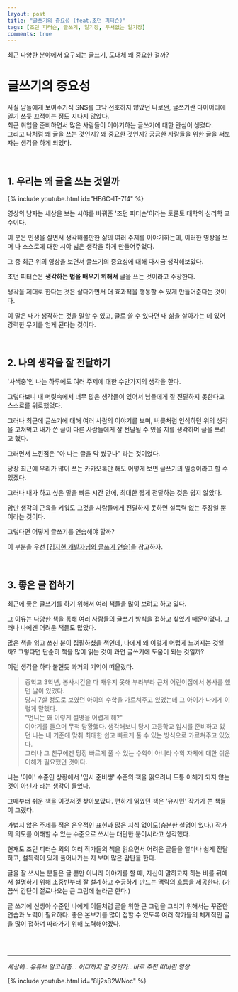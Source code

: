 ```yaml
---
layout: post
title: "글쓰기의 중요성 (feat.조던 피터슨)"
tags: [조던 피터슨, 글쓰기, 일기장, 두서없는 일기장]
comments: true
---
```


최근 다양한 분야에서 요구되는 글쓰기, 도대체 왜 중요한 걸까? 

# 글쓰기의 중요성

사실 남들에게 보여주기식 SNS를 그닥 선호하지 않았던 나로썬, 글쓰기란 다이어리에 일기 쓰듯 끄적이는 정도 지나지 않았다.<br>
최근 취업을 준비하면서 많은 사람들이 이야기하는 글쓰기에 대한 관심이 생겼다.<br>
그리고 나처럼 왜 글을 쓰는 것인지? 왜 중요한 것인지? 궁금한 사람들을 위한 글을 써보자는 생각을 하게 되었다.<br>

<br>

## 1. 우리는 왜 글을 쓰는 것일까

{% include youtube.html id="HB6C-lT-7f4" %}

영상의 남자는 세상을 보는 시야를 바꿔준 '조던 피터슨'이라는 토론토 대학의 심리학 교수이다. <br>

이 분은 인생을 살면서 생각해볼만한 삶의 여러 주제를 이야기하는데, 이러한 영상을 보며 나 스스로에 대한 시야 넓은 생각을 하게 만들어주었다.<br>

그 중 최근 위의 영상을 보면서 글쓰기의 중요성에 대해 다시금 생각해보았다.<br>

조던 피터슨은 **생각하는 법을 배우기 위해서** 글을 쓰는 것이라고 주장한다.<br>

생각을 제대로 한다는 것은 살다가면서 더 효과적을 행동할 수 있게 만들어준다는 것이다.<br>

이 말은 내가 생각하는 것을 말할 수 있고, 글로 쓸 수 있다면 내 삶을 살아가는 데 있어 강력한 무기를 얻게 된다는 것이다.<br>

<br>

## 2. 나의 생각을 잘 전달하기

'사색충'인 나는 하루에도 여러 주제에 대한 수만가지의 생각을 한다.<br>

그렇다보니 내 머릿속에서 너무 많은 생각들이 있어서 남들에게 잘 전달하지 못한다고 스스로를 위로했었다.<br>

그러나 최근에 글쓰기에 대해 여러 사람의 이야기를 보며, 버릇처럼 인식하던 위의 생각을 고쳐먹고 내가 쓴 글이 다른 사람들에게 잘 전달될 수 있을 지를 생각하며 글을 쓰려고 했다.<br>

그러면서 느낀점은 "아 나는 글을 막 썼구나" 라는 것이었다.<br>

당장 최근에 우리가 많이 쓰는 카카오톡만 해도 어떻게 보면 글쓰기의 일종이라고 할 수 있겠다.<br>

그러나 내가 하고 싶은 말을 빠른 시간 안에, 최대한 짧게 전달하는 것은 쉽지 않았다.<br>

암만 생각의 근육을 키워도 그것을 사람들에게 전달하지 못하면 설득력 없는 주장일 뿐이라는 것이다.<br>

그렇다면 어떻게 글쓰기를 연습해야 할까?

이 부분을 우선 [[김지헌 개발자님의 글쓰기 연습]](https://bosl95.github.io/%EA%B8%80%EC%97%B0%EC%8A%B5%EC%9D%98-%EA%B8%B0%EB%B3%B8/)을 참고하자.

<br>

## 3. 좋은 글 접하기

최근에 좋은 글쓰기를 하기 위해서 여러 책들을 많이 보려고 하고 있다.<br>

그 이유는 다양한 책을 통해 여러 사람들의 글쓰기 방식을 접하고 싶었기 때문이었다. 그러나 나에겐 어려운 책들도 많았다.<br>

많은 책을 읽고 쓰신 분이 집필하셨을 책인데, 나에게 왜 이렇게 어렵게 느껴지는 것일까? 그렇다면 단순히 책을 많이 읽는 것이 과연 글쓰기에 도움이 되는 것일까? <br>

이런 생각을 하다 불현듯 과거의 기억이 떠올랐다.<br>

> 중학교 3학년, 봉사시간을 다 채우지 못해 부랴부랴 근처 어린이집에서 봉사를 했던 날이 있었다.<br>
> 당시 7살 정도로 보였던 아이의 수학을 가르쳐주고 있었는데 그 아이가 나에게 이렇게 말했다.<br>
> "언니는 왜 이렇게 설명을 어렵게 해?" <br>
> 이야기를 들으며 무척 당황했다. 생각해보니 당시 고등학교 입시를 준비하고 있던 나는 내 기준에 맞춰 최대한 쉽고 빠르게 풀 수 있는 방식으로 가르쳐주고 있었다.<br>
> 그러나 그 친구에겐 당장 빠르게 풀 수 있는 수학이 아니라 수학 자체에 대한 쉬운 이해가 필요했던 것이다.<br>

나는 '아이' 수준인 상황에서 '입시 준비생' 수준의 책을 읽으려니 도통 이해가 되지 않는 것이 아닌가 라는 생각이 들었다.<br>

그때부터 쉬운 책을 이것저것 찾아보았다. 편하게 읽었던 책은 '유시민' 작가가 쓴 책들이 그랬다.<br>

가볍지 않은 주제를 적은 은유적인 표현과 많은 지식 없이도(충분한 설명이 있다.) 작가의 의도를 이해할 수 있는 수준으로 쓰시는 대단한 분이시라고 생각했다.<br>

현재도 조던 피터슨 외의 여러 작가들의 책을 읽으면서 어려운 글들을 얼마나 쉽게 전달하고, 설득력이 있게 풀어나가는 지 보며 많은 감탄을 한다.<br>

글을 잘 쓰시는 분들은 글 뿐만 아니라 이야기를 할 때, 자신이 말하고자 하는 바를 뒤에서 설명하기 위해 초중반부터 잘 설계하고 수긍하게 만드는 맥락의 흐름을 제공한다. (가끔씩 감탄이 절로나오는 큰 그림에 놀라곤 한다.)<br>

글 쓰기에 신생아 수준인 나에게 이들처럼 글을 위한 큰 그림을 그리기 위해서는 꾸준한 연습과 노력이 필요하다. 좋은 본보기를 많이 접할 수 있도록 여러 작가들의 체계적인 글을 많이 접하며 따라가기 위해 노력해야겠다.<br>

<br>
<br>

---

*세상에.. 유튜브 알고리즘... 어디까지 갈 것인가...바로 추천 떠버린 영상*

{% include youtube.html id="8Ij2sB2WNoc" %}
